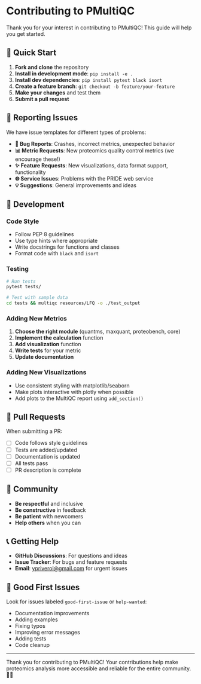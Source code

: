 # Contributing to PMultiQC

Thank you for your interest in contributing to PMultiQC! This guide will help you get started.

## 🚀 Quick Start

1. **Fork and clone** the repository
2. **Install in development mode**: `pip install -e .`
3. **Install dev dependencies**: `pip install pytest black isort`
4. **Create a feature branch**: `git checkout -b feature/your-feature`
5. **Make your changes** and test them
6. **Submit a pull request**

## 🐛 Reporting Issues

We have issue templates for different types of problems:

- **🐛 Bug Reports**: Crashes, incorrect metrics, unexpected behavior
- **📊 Metric Requests**: New proteomics quality control metrics (we encourage these!)
- **✨ Feature Requests**: New visualizations, data format support, functionality
- **🌐 Service Issues**: Problems with the PRIDE web service
- **💡 Suggestions**: General improvements and ideas

## 🔧 Development

### Code Style
- Follow PEP 8 guidelines
- Use type hints where appropriate
- Write docstrings for functions and classes
- Format code with `black` and `isort`

### Testing
```bash
# Run tests
pytest tests/

# Test with sample data
cd tests && multiqc resources/LFQ -o ./test_output
```

### Adding New Metrics

1. **Choose the right module** (quantms, maxquant, proteobench, core)
2. **Implement the calculation** function
3. **Add visualization** function
4. **Write tests** for your metric
5. **Update documentation**

### Adding New Visualizations

- Use consistent styling with matplotlib/seaborn
- Make plots interactive with plotly when possible
- Add plots to the MultiQC report using `add_section()`

## 📝 Pull Requests

When submitting a PR:

- [ ] Code follows style guidelines
- [ ] Tests are added/updated
- [ ] Documentation is updated
- [ ] All tests pass
- [ ] PR description is complete

## 🤝 Community

- **Be respectful** and inclusive
- **Be constructive** in feedback
- **Be patient** with newcomers
- **Help others** when you can

## 📞 Getting Help

- **GitHub Discussions**: For questions and ideas
- **Issue Tracker**: For bugs and feature requests
- **Email**: ypriverol@gmail.com for urgent issues

## 🎯 Good First Issues

Look for issues labeled `good-first-issue` or `help-wanted`:
- Documentation improvements
- Adding examples
- Fixing typos
- Improving error messages
- Adding tests
- Code cleanup

---

Thank you for contributing to PMultiQC! Your contributions help make proteomics analysis more accessible and reliable for the entire community. 🧬✨
